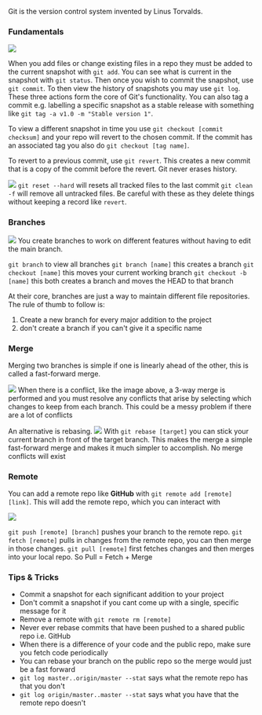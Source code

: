 

Git is the version control system invented by Linus Torvalds.

### Fundamentals

![](Pasted%20image%2020220830231635.png)

When you add files or change existing files in a repo they must be added to the current snapshot with `git add`. You can see what is current in the snapshot with `git status`. Then once you wish to commit the snapshot, use `git commit`. To then view the history of snapshots you may use `git log`. These three actions form the core of Git's functionality. You can also tag a commit e.g. labelling a specific snapshot as a stable release with something like `git tag -a v1.0 -m "Stable version 1"`.

To view a different snapshot in time you use `git checkout [commit checksum]` and your repo will revert to the chosen commit. If the commit has an associated tag you also do `git checkout [tag name]`.

To revert to a previous commit, use `git revert`. This creates a new commit that is a copy of the commit before the revert. Git never erases history.

![](Pasted%20image%2020220831000055.png)
`git reset --hard` will resets all tracked files to the last commit
`git clean -f` will remove all untracked files. 
Be careful with these as they delete things without keeping a record like `revert`.

### Branches

![](Pasted%20image%2020220831002436.png)
You create branches to work on different features without having to edit the main branch.

`git branch` to view all branches
`git branch [name]` this creates a branch
`git checkout [name]` this moves your current working branch
`git checkout -b [name]` this both creates a branch and moves the HEAD to that branch

At their core, branches are just a way to maintain different file repositories.  The rule of thumb to follow is:
1. Create a new branch for every major addition to the project
2. don't create a branch if you can't give it a specific name

### Merge

Merging two branches is simple if one is linearly ahead of the other, this is called a fast-forward merge.

![](Pasted%20image%2020220831002933.png)
When there is a conflict, like the image above, a 3-way merge is performed and you must resolve any conflicts that arise by selecting which changes to keep from each branch. This could be a messy problem if there are a lot of conflicts

An alternative is rebasing.
![](Pasted%20image%2020220831003241.png)
With `git rebase [target]` you can stick your current branch in front of the target branch. This makes the merge a simple fast-forward merge and makes it much simpler to accomplish. No merge conflicts will exist


### Remote

You can add a remote repo like **GitHub** with `git remote add [remote] [link]`. This will add the remote repo, which you can interact with

![](Pasted%20image%2020220831004612.png)

`git push [remote] [branch]` pushes your branch to the remote repo. 
`git fetch [remote]` pulls in changes from the remote repo, you can then merge in those changes. 
`git pull [remote]` first fetches changes and then merges into your local repo. 
So Pull = Fetch + Merge

### Tips & Tricks

- Commit a snapshot for each significant addition to your project
- Don't commit a snapshot if you cant come up with a single, specific message for it
- Remove a remote with `git remote rm [remote]`
- Never ever rebase commits that have been pushed to a shared public repo i.e. GitHub
- When there is a difference of your code and the public repo, make sure you fetch code periodically
- You can rebase your branch on the public repo so the merge would just be a fast forward
- `git log master..origin/master --stat` says what the remote repo has that you don't
- `git log origin/master..master --stat` says what you have that the remote repo doesn't